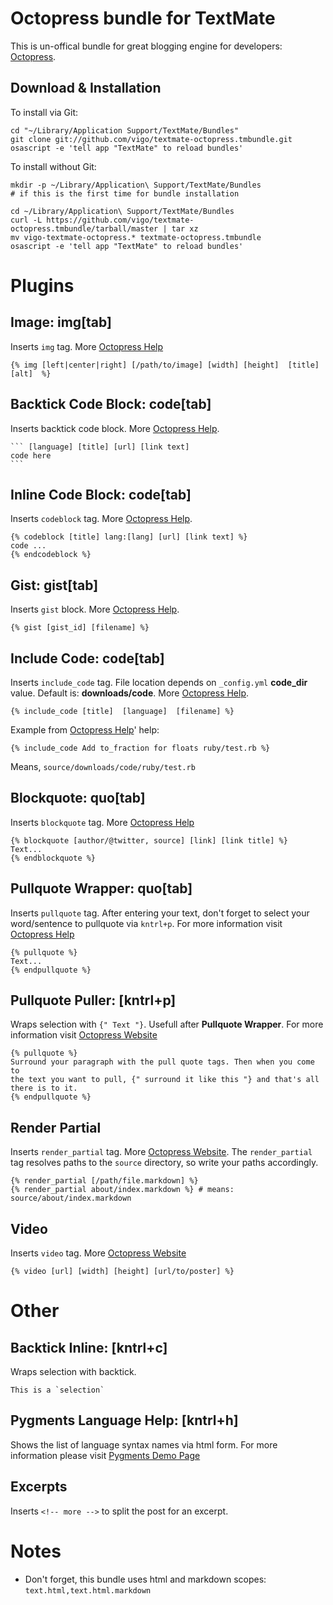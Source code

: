 # Octopress bundle for TextMate
This is un-offical bundle for great blogging engine for developers: 
[Octopress][octopress].


## Download & Installation
To install via Git:

    cd "~/Library/Application Support/TextMate/Bundles"
    git clone git://github.com/vigo/textmate-octopress.tmbundle.git
    osascript -e 'tell app "TextMate" to reload bundles'

To install without Git:

    mkdir -p ~/Library/Application\ Support/TextMate/Bundles
    # if this is the first time for bundle installation
    
    cd ~/Library/Application\ Support/TextMate/Bundles
    curl -L https://github.com/vigo/textmate-octopress.tmbundle/tarball/master | tar xz
    mv vigo-textmate-octopress.* textmate-octopress.tmbundle
    osascript -e 'tell app "TextMate" to reload bundles'


# Plugins
## Image: img[tab]
Inserts `img` tag. More [Octopress Help][img-tag]

    {% img [left|center|right] [/path/to/image] [width] [height]  [title] [alt]  %}


## Backtick Code Block: code[tab]
Inserts backtick code block. More [Octopress Help][code].

    ``` [language] [title] [url] [link text]
    code here
    ```


## Inline Code Block: code[tab]
Inserts `codeblock` tag. More [Octopress Help][code].

    {% codeblock [title] lang:[lang] [url] [link text] %}
    code ...
    {% endcodeblock %}


## Gist: gist[tab]
Inserts `gist` block. More [Octopress Help][code].

    {% gist [gist_id] [filename] %}


## Include Code: code[tab]
Inserts `include_code` tag. File location depends on `_config.yml`
**code_dir** value. Default is: **downloads/code**. More [Octopress Help][code].

    {% include_code [title]  [language]  [filename] %}

Example from [Octopress Help][include-code]' help:

    {% include_code Add to_fraction for floats ruby/test.rb %}

Means, `source/downloads/code/ruby/test.rb`

## Blockquote: quo[tab]
Inserts `blockquote` tag. More [Octopress Help][blockquote]

    {% blockquote [author/@twitter, source] [link] [link title] %}
    Text...
    {% endblockquote %}


## Pullquote Wrapper: quo[tab]
Inserts `pullquote` tag. After entering your text, don't forget to select your
word/sentence to pullquote via `kntrl+p`. For more information visit 
[Octopress Help][pull-quote]

    {% pullquote %}
    Text...
    {% endpullquote %}


## Pullquote Puller: [kntrl+p]
Wraps selection with `{" Text "}`. Usefull after **Pullquote Wrapper**. 
For more information visit [Octopress Website][pull-quote]

    {% pullquote %}
    Surround your paragraph with the pull quote tags. Then when you come to
    the text you want to pull, {" surround it like this "} and that's all there is to it.
    {% endpullquote %}    


## Render Partial
Inserts `render_partial` tag. More [Octopress Website][render-partial].
The `render_partial` tag resolves paths to the `source` directory, so write your paths accordingly.

    {% render_partial [/path/file.markdown] %}
    {% render_partial about/index.markdown %} # means: source/about/index.markdown


## Video
Inserts `video` tag. More [Octopress Website][video-tag]

    {% video [url] [width] [height] [url/to/poster] %}


# Other
## Backtick Inline: [kntrl+c]
Wraps selection with backtick.

    This is a `selection`


## Pygments Language Help: [kntrl+h]
Shows the list of language syntax names via html form. For more information 
please visit [Pygments Demo Page][pygments]


## Excerpts
Inserts `<!-- more -->` to split the post for an excerpt.



# Notes
* Don't forget, this bundle uses html and markdown scopes: `text.html,text.html.markdown`


[octopress]: http://octopress.org/
[code]: http://octopress.org/docs/blogging/code/
[img-tag]: http://octopress.org/docs/plugins/image-tag/
[include-code]: http://octopress.org/docs/plugins/include-code/
[blockquote]: http://octopress.org/docs/plugins/blockquote/
[pull-quote]: http://octopress.org/docs/plugins/pullquote/
[render-partial]: http://octopress.org/docs/plugins/render-partial/
[video-tag]: http://octopress.org/docs/plugins/video-tag/
[pygments]: http://pygments.org/demo/